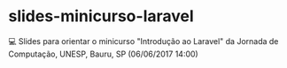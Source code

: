 # slides-minicurso-laravel
:computer: Slides para orientar o minicurso "Introdução ao Laravel" da Jornada de Computação, UNESP, Bauru, SP (06/06/2017 14:00) 
